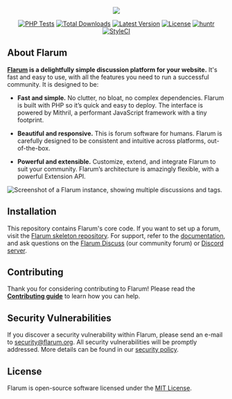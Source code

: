 <p align="center"><img src="https://flarum.org/assets/img/logo.png"></p>

<p align="center">
<a href="https://github.com/flarum/core/actions?query=workflow%3ATests"><img src="https://github.com/flarum/core/workflows/Tests/badge.svg" alt="PHP Tests"></a>
<a href="https://packagist.org/packages/flarum/core"><img src="https://img.shields.io/packagist/dt/flarum/core" alt="Total Downloads"></a>
<a href="https://packagist.org/packages/flarum/core"><img src="https://img.shields.io/github/v/release/flarum/core?sort=semver" alt="Latest Version"></a>
<a href="https://packagist.org/packages/flarum/core"><img src="https://img.shields.io/packagist/l/flarum/core" alt="License"></a>
<a href="https://huntr.dev/bounties/disclose/?target=https://github.com/flarum/core"><img src="https://cdn.huntr.dev/huntr_security_badge_mono.svg" alt="huntr"></a>
<a href="https://github.styleci.io/repos/28257573"><img src="https://github.styleci.io/repos/28257573/shield?style=flat" alt="StyleCI"></a>
</p>

## About Flarum

**[Flarum](https://flarum.org/) is a delightfully simple discussion platform for your website.** It's fast and easy to use, with all the features you need to run a successful community. It is designed to be:

* **Fast and simple.** No clutter, no bloat, no complex dependencies. Flarum is built with PHP so it’s quick and easy to deploy. The interface is powered by Mithril, a performant JavaScript framework with a tiny footprint.

* **Beautiful and responsive.** This is forum software for humans. Flarum is carefully designed to be consistent and intuitive across platforms, out-of-the-box.

* **Powerful and extensible.** Customize, extend, and integrate Flarum to suit your community. Flarum’s architecture is amazingly flexible, with a powerful Extension API.

![Screenshot of a Flarum instance, showing multiple discussions and tags.](https://flarum.org/assets/img/home-screenshot.png)

## Installation

This repository contains Flarum's core code. If you want to set up a forum, visit the [Flarum skeleton repository](https://github.com/flarum/flarum). For support, refer to the [documentation](https://docs.flarum.org/), and ask questions on the [Flarum Discuss](https://discuss.flarum.org/) (our community forum) or [Discord server](https://flarum.org/discord/).

## Contributing

Thank you for considering contributing to Flarum! Please read the **[Contributing guide](https://docs.flarum.org/contributing)** to learn how you can help.

## Security Vulnerabilities

If you discover a security vulnerability within Flarum, please send an e-mail to [security@flarum.org](mailto:security@flarum.org). All security vulnerabilities will be promptly addressed. More details can be found in our [security policy](https://github.com/flarum/core/security/policy).

## License

Flarum is open-source software licensed under the [MIT License](https://github.com/flarum/flarum/blob/master/LICENSE).

